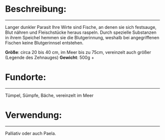 # Beschreibung:
---
Langer dunkler Parasit
Ihre Wirte sind Fische, an denen sie sich festsauge, Blut nähren und Fleischstücke heraus raspeln.
Durch spezielle Substanzen in ihrem Speichel hemmen sie die Blutgerinnung, weshalb bei angegriffenen Fischen keine Blutgerinnsel entstehen.

**Größe**: circa 20 bis 40 cm, im Meer bis zu 75cm, vereinzelt auch größer (Legende des Zehnauges)
**Gewicht**: 500g +
# Fundorte:
---
Tümpel, Sümpfe, Bäche, vereinzelt im Meer

# Verwendung:
---
Palliativ oder auch Paela.
